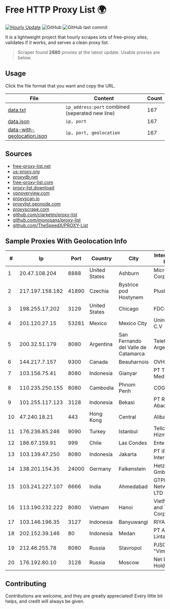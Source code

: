 
# Free HTTP Proxy List 🌍

[![Hourly Update](https://github.com/mertguvencli/http-proxy-list/actions/workflows/main.yml/badge.svg?branch=main)](https://github.com/mertguvencli/http-proxy-list/actions/workflows/main.yml)
![GitHub](https://img.shields.io/github/license/mertguvencli/http-proxy-list)
![GitHub last commit](https://img.shields.io/github/last-commit/mertguvencli/http-proxy-list)

It is a lightweight project that hourly scrapes lots of free-proxy sites, validates if it works, and serves a clean proxy list.


> Scraper found **2880** proxies at the latest update. Usable proxies are below.

## Usage

Click the file format that you want and copy the URL.


|File|Content|Count|
|----|-------|-----|
|[data.txt](https://raw.githubusercontent.com/mertguvencli/http-proxy-list/main/proxy-list/data.txt)|`ip_address:port` combined (seperated new line)|167|
|[data.json](https://raw.githubusercontent.com/mertguvencli/http-proxy-list/main/proxy-list/data.json)|`ip, port`|167|
|[data-with-geolocation.json](https://raw.githubusercontent.com/mertguvencli/http-proxy-list/main/proxy-list/data-with-geolocation.json)|`ip, port, geolocation`|167|

## Sources

* [free-proxy-list.net](https://free-proxy-list.net)
* [us-proxy.org](https://www.us-proxy.org)
* [proxydb.net](http://proxydb.net)
* [free-proxy-list.com](https://free-proxy-list.com/?page=&port=&type%5B%5D=http&type%5B%5D=https&up_time=0&search=Search)
* [proxy-list.download](https://www.proxy-list.download/HTTP)
* [vpnoverview.com](https://vpnoverview.com/privacy/anonymous-browsing/free-proxy-servers)
* [proxyscan.io](https://www.proxyscan.io)
* [proxylist.geonode.com](https://proxylist.geonode.com/api/proxy-list?limit=300&page=1&sort_by=lastChecked&sort_type=desc&protocols=http,https)
* [proxyscrape.com](https://api.proxyscrape.com/v2/?request=displayproxies&protocol=http&timeout=10000&country=all&ssl=all&anonymity=all)
* [github.com/clarketm/proxy-list](https://raw.githubusercontent.com/clarketm/proxy-list/master/proxy-list-raw.txt)
* [github.com/monosans/proxy-list](https://raw.githubusercontent.com/monosans/proxy-list/main/proxies/http.txt)
* [github.com/TheSpeedX/PROXY-List](https://raw.githubusercontent.com/TheSpeedX/PROXY-List/master/http.txt)


## Sample Proxies With Geolocation Info

|#|Ip|Port|Country|City|Internet Service Provider|
|-|--|----|-------|----|-------------------------|
|1|20.47.108.204|8888|United States|Ashburn|Microsoft Corporation|
|2|217.197.158.182|41890|Czechia|Bystrice pod Hostynem|Plusline s.r.o.|
|3|198.255.17.202|3129|United States|Chicago|FDCservers.net|
|4|201.120.27.15|53281|Mexico|Mexico City|Uninet S.A. de C.V|
|5|200.32.51.179|8080|Argentina|San Fernando del Valle de Catamarca|Telefonica de Argentina|
|6|144.217.7.157|9300|Canada|Beauharnois|OVH SAS|
|7|103.156.75.41|8080|Indonesia|Gianyar|PT Trika Global Media|
|8|110.235.250.155|8080|Cambodia|Phnom Penh|COGETEL Co|
|9|101.255.117.123|3128|Indonesia|Bekasi|PT Remala Abadi|
|10|47.240.18.21|443|Hong Kong|Central|Alibaba.com LLC|
|11|176.236.85.246|9090|Turkey|Istanbul|Tellcom Iletisim Hizmetleri A.S.|
|12|186.67.159.91|999|Chile|Las Condes|Entel Chile S.A.|
|13|103.139.47.250|8080|Indonesia|Jakarta|PT iForte Global Internet|
|14|138.201.154.35|24000|Germany|Falkenstein|Hetzner Online GmbH|
|15|103.241.227.107|6666|India|Ahmedabad|GTPL SMC Network PVT LTD|
|16|113.190.232.222|8080|Vietnam|Hanoi|VietNam Post and Telecom Corporation|
|17|103.146.196.35|3127|Indonesia|Banyuwangi|RIYADNETWORK|
|18|202.152.39.146|80|Indonesia|Medan|PT Aplikanusa Lintasarta|
|19|212.46.255.78|8080|Russia|Stavropol|PJSC "Vimpelcom"|
|20|176.192.80.10|3128|Russia|Moscow|Net By Net Holding LLC|



## Contributing

Contributions are welcome, and they are greatly appreciated! Every
little bit helps, and credit will always be given.

